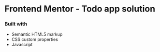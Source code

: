# Frontend Mentor - Todo app solution

### Built with

- Semantic HTML5 markup
- CSS custom properties
- Javascript
